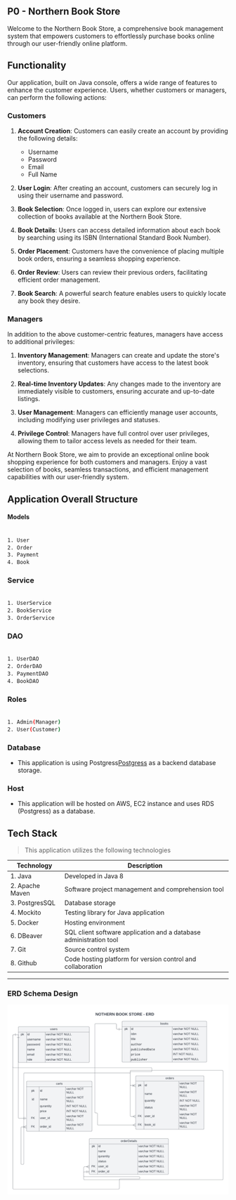 ## P0 - Northern Book Store

Welcome to the Northern Book Store, a comprehensive book management system that empowers customers to effortlessly purchase books online through our user-friendly online platform.

## Functionality

Our application, built on Java console, offers a wide range of features to enhance the customer experience. Users, whether customers or managers, can perform the following actions:

### Customers

1. **Account Creation**: Customers can easily create an account by providing the following details:
    - Username
    - Password
    - Email
    - Full Name

2. **User Login**: After creating an account, customers can securely log in using their username and password.

3. **Book Selection**: Once logged in, users can explore our extensive collection of books available at the Northern Book Store.

4. **Book Details**: Users can access detailed information about each book by searching using its ISBN (International Standard Book Number).

5. **Order Placement**: Customers have the convenience of placing multiple book orders, ensuring a seamless shopping experience.

6. **Order Review**: Users can review their previous orders, facilitating efficient order management.

7. **Book Search**: A powerful search feature enables users to quickly locate any book they desire.

### Managers

In addition to the above customer-centric features, managers have access to additional privileges:

1. **Inventory Management**: Managers can create and update the store's inventory, ensuring that customers have access to the latest book selections.

2. **Real-time Inventory Updates**: Any changes made to the inventory are immediately visible to customers, ensuring accurate and up-to-date listings.

3. **User Management**: Managers can efficiently manage user accounts, including modifying user privileges and statuses.

4. **Privilege Control**: Managers have full control over user privileges, allowing them to tailor access levels as needed for their team.

At Northern Book Store, we aim to provide an exceptional online book shopping experience for both customers and managers. Enjoy a vast selection of books, seamless transactions, and efficient management capabilities with our user-friendly system.


## Application Overall Structure

#### Models

```bash

1. User
2. Order
3. Payment
4. Book
```

### Service

```bash

1. UserService
2. BookService
3. OrderService
```

### DAO

```bash

1. UserDAO
2. OrderDAO
3. PaymentDAO
4. BookDAO

```


### Roles

```bash

1. Admin(Manager)
2. User(Customer)

```


### Database
- This application is using Postgress[Postgress](https://www.postgresql.org/) as a backend database storage.

### Host
- This application will be hosted on AWS, EC2 instance and uses RDS (Postgress) as a database.


## Tech Stack 
> This application utilizes the following technologies




| Technology   	|Description    	                                                           |
|----	|-----------	                                                                       |
| 1. Java    	      |  Developed in Java 8  	                                         |
| 2. Apache Maven    	| Software project management and comprehension tool    	           |
| 3. PostgresSQL        | Database storage  	                                               |
| 4. Mockito   	      | Testing library for Java application  	                             |
| 5. Docker   	      | Hosting environment  	                                               |
| 6. DBeaver    	      | SQL client software application and a database administration tool   |
| 7. Git  	            | Source control system                                                |   	                                                                 
| 8. Github             | Code hosting platform for version control and collaboration          |


____________________________________________________________________________________________________________

### ERD Schema Design

![ERD Schema Design](https://github.com/MahmoudAhmadOsman/p0-jdbc-nbs/blob/main/src/main/resources/design/nbs-new-erd.png)










